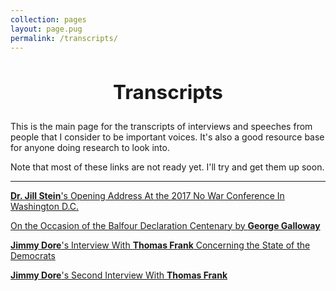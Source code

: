 ```yaml
---
collection: pages
layout: page.pug
permalink: /transcripts/
---
```


<h2 style="text-align: center; font-size: 2.25em;">Transcripts</h2>

This is the main page for the transcripts of interviews and speeches from people that I consider to be important voices. It's also a good resource base for anyone doing research to look into.

Note that most of these links are not ready yet. I'll try and get them up soon.

---

[**Dr. Jill Stein**'s Opening Address At the 2017 No War Conference In Washington D.C.](./drjs/)

[On the Occasion of the Balfour Declaration Centenary by **George Galloway**]()

[**Jimmy Dore**'s Interview With **Thomas Frank** Concerning the State of the Democrats]()

[**Jimmy Dore**'s Second Interview With **Thomas Frank**]()
